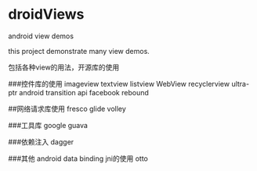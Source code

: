 # droidViews
android view demos

this project demonstrate many view demos.

包括各种view的用法，开源库的使用

###控件库的使用
imageview
textview
listview
WebView
recyclerview
ultra-ptr
android transition api
facebook rebound

##网络请求库使用
fresco
glide
volley

###工具库
google guava

###依赖注入
dagger

###其他
android data binding
jni的使用
otto

